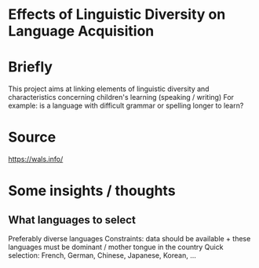 Effects of Linguistic Diversity on Language Acquisition
=======

# Briefly
This project aims at linking elements of linguistic diversity and characteristics concerning children's learning (speaking / writing)
For example: is a language with difficult grammar or spelling longer to learn? 

# Source 
https://wals.info/ 

# Some insights / thoughts
## What languages to select
Preferably diverse languages
Constraints: data should be available + these languages must be dominant / mother tongue in the country 
Quick selection: French, German, Chinese, Japanese, Korean, ...

